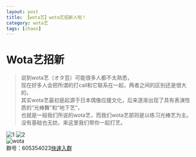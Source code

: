 ```yaml
---
layout: post
title: 【wota艺】wota艺招新人啦！
category: wota艺
tags: [chaos]
---
```


# Wota艺招新

>说到wota艺（オタ芸）可能很多人都不太熟悉，<br />
现在好多人会把所谓的打call和它联系在一起，两者之间的区别还是很大的。<br />
其实wota艺最初是起源于日本偶像应援文化，后来逐渐出现了具有表演性质的“光棒舞”和“地下艺”，<br />
也就是一般我们所说的wota艺，而我们wota艺部则是以练习光棒艺为主。<br />
没有基础也无妨，来这里我们带你一起打艺。<br />

![1](https://dev.tencent.com/u/Water_Emissary/p/pbed/git/raw/master/wota/zhaoxing/1.png)
![2](https://dev.tencent.com/u/Water_Emissary/p/pbed/git/raw/master/wota/zhaoxing/2.png)
<br />
![wota](https://dev.tencent.com/u/Water_Emissary/p/pbed/git/raw/master/wota/zhaoxing/wota.png)
<br />
群号：605354023[快速入群](shang.qq.com/wpa/qunwpa?idkey=8a3175ba271f87925f798d405d06be1a715c3676a64fc6a432e07351517a1cc9)
